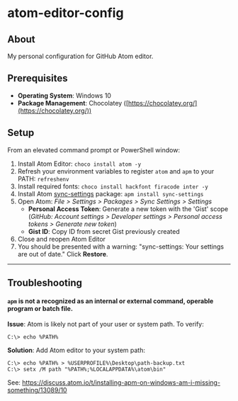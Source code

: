 # atom-editor-config

## About
My personal configuration for GitHub Atom editor.

## Prerequisites

 - **Operating System**: Windows 10
 - **Package Management**: Chocolatey ([https://chocolatey.org/](https://chocolatey.org/))
 
## Setup

From an elevated command prompt or PowerShell window:

1. Install Atom Editor: 
`choco install atom -y`
2. Refresh your environment variables to register `atom` and `apm` to your PATH:
`refreshenv`
3. Install required fonts:
`choco install hackfont firacode inter -y`
4. Install Atom [sync-settings](http://https://atom.io/packages/sync-settings "sync-settings") package:
`apm install sync-settings`
5. Open Atom: *File > Settings > Packages > Sync Settings > Settings*
    - **Personal Access Token**: Generate a new token with the 'Gist' scope (*GitHub: Account settings > Developer settings > Personal access tokens > Generate new token*)
    - **Gist ID**: Copy ID from secret Gist previously created
6. Close and reopen Atom Editor
7. You should be presented with a warning: "sync-settings: Your settings are out of date." Click **Restore**.

------------

## Troubleshooting

#### `apm` is not a recognized as an internal or external command, operable program or batch file.
**Issue**: Atom is likely not part of your user or system path. To verify:
```
C:\> echo %PATH%
```

**Solution**: Add Atom editor to your system path:
```
C:\> echo %PATH% > %USERPROFILE%\Desktop\path-backup.txt
C:\> setx /M path "%PATH%;%LOCALAPPDATA%\atom\bin"
```
See: https://discuss.atom.io/t/installing-apm-on-windows-am-i-missing-something/13089/10


